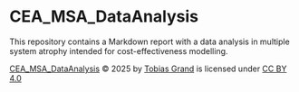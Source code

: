 # CEA_MSA_DataAnalysis
This repository contains a Markdown report with a data analysis in multiple system atrophy intended for cost-effectiveness modelling. 

<a href="https://creativecommons.org">CEA_MSA_DataAnalysis</a> © 2025 by <a href="https://creativecommons.org">Tobias Grand</a> is licensed under <a href="https://creativecommons.org/licenses/by/4.0/">CC BY 4.0</a>
<img src="https://mirrors.creativecommons.org/presskit/icons/cc.svg" style="width: 1em; height: 1em; margin-left: .2em;">
<img src="https://mirrors.creativecommons.org/presskit/icons/by.svg" style="width: 1em; height: 1em; margin-left: .2em;">

